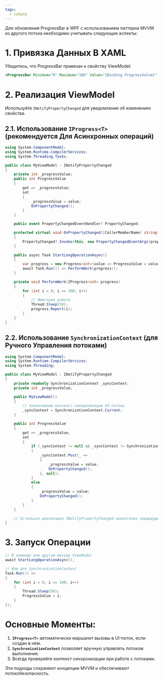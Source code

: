 ```yaml
---
tags:
  - csharp
---
```


Для обновления ProgressBar в WPF с использованием паттерна MVVM из другого потока необходимо учитывать следующие аспекты:

# 1. Привязка Данных В XAML
Убедитесь, что ProgressBar привязан к свойству ViewModel:
```xml
<ProgressBar Minimum="0" Maximum="100" Value="{Binding ProgressValue}" />
```

# 2. Реализация ViewModel
Используйте `INotifyPropertyChanged` для уведомления об изменениях свойства.

## 2.1. Использование `IProgress<T>` (рекомендуется Для Асинхронных операций)
```csharp
using System.ComponentModel;
using System.Runtime.CompilerServices;
using System.Threading.Tasks;

public class MyViewModel : INotifyPropertyChanged
{
    private int _progressValue;
    public int ProgressValue
    {
        get => _progressValue;
        set
        {
            _progressValue = value;
            OnPropertyChanged();
        }
    }

    public event PropertyChangedEventHandler? PropertyChanged;

    protected virtual void OnPropertyChanged([CallerMemberName] string? propertyName = null)
    {
        PropertyChanged?.Invoke(this, new PropertyChangedEventArgs(propertyName));
    }

    public async Task StartLongOperationAsync()
    {
        var progress = new Progress<int>(value => ProgressValue = value);
        await Task.Run(() => PerformWork(progress));
    }

    private void PerformWork(IProgress<int> progress)
    {
        for (int i = 0; i <= 100; i++)
        {
            // Имитация работы
            Thread.Sleep(50);
            progress.Report(i);
        }
    }
}
```

## 2.2. Использование `SynchronizationContext` (для Ручного Управления потоками)
```csharp
using System.ComponentModel;
using System.Runtime.CompilerServices;
using System.Threading;

public class MyViewModel : INotifyPropertyChanged
{
    private readonly SynchronizationContext _syncContext;
    private int _progressValue;

    public MyViewModel()
    {
        // Захватываем контекст синхронизации UI-потока
        _syncContext = SynchronizationContext.Current;
    }

    public int ProgressValue
    {
        get => _progressValue;
        set
        {
            if (_syncContext != null && _syncContext != SynchronizationContext.Current)
            {
                _syncContext.Post(_ => 
                {
                    _progressValue = value;
                    OnPropertyChanged();
                }, null);
            }
            else
            {
                _progressValue = value;
                OnPropertyChanged();
            }
        }
    }

    // Остальная реализация INotifyPropertyChanged аналогична предыдущему примеру
}
```

# 3. Запуск Операции
```csharp
// В команде или другом методе ViewModel
await StartLongOperationAsync();

// Или для SynchronizationContext
Task.Run(() => 
{
    for (int i = 0; i <= 100; i++)
    {
        Thread.Sleep(50);
        ProgressValue = i;
    }
});
```

# Основные Моменты:
1. **`IProgress<T>`** автоматически маршалит вызовы в UI-поток, если создан в нём.
2. **`SynchronizationContext`** позволяет вручную управлять потоком выполнения.
3. Всегда проверяйте контекст синхронизации при работе с потоками.

Эти подходы сохраняют концепции MVVM и обеспечивают потокобезопасность.